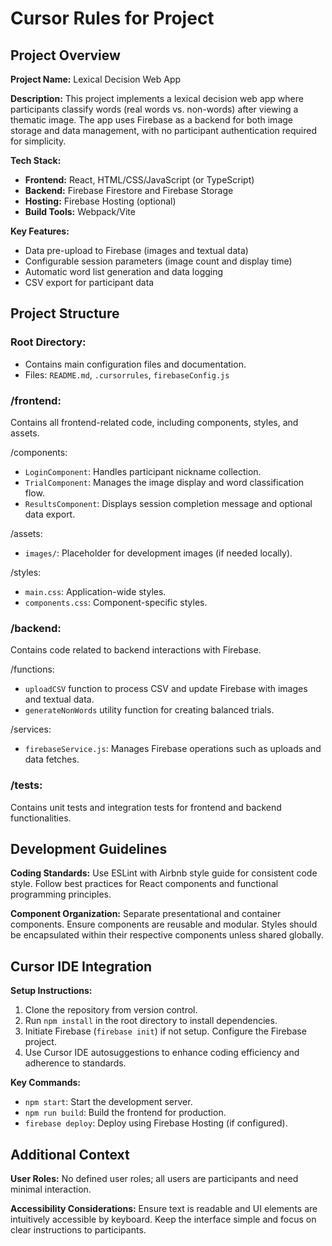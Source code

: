 # Cursor Rules for Project

## Project Overview

**Project Name:** Lexical Decision Web App

**Description:** This project implements a lexical decision web app where participants classify words (real words vs. non-words) after viewing a thematic image. The app uses Firebase as a backend for both image storage and data management, with no participant authentication required for simplicity.

**Tech Stack:**

*   **Frontend:** React, HTML/CSS/JavaScript (or TypeScript)
*   **Backend:** Firebase Firestore and Firebase Storage
*   **Hosting:** Firebase Hosting (optional)
*   **Build Tools:** Webpack/Vite

**Key Features:**

*   Data pre-upload to Firebase (images and textual data)
*   Configurable session parameters (image count and display time)
*   Automatic word list generation and data logging
*   CSV export for participant data

## Project Structure

### Root Directory:

*   Contains main configuration files and documentation.
*   Files: `README.md`, `.cursorrules`, `firebaseConfig.js`

### /frontend:

Contains all frontend-related code, including components, styles, and assets.

/components:

*   `LoginComponent`: Handles participant nickname collection.
*   `TrialComponent`: Manages the image display and word classification flow.
*   `ResultsComponent`: Displays session completion message and optional data export.

/assets:

*   `images/`: Placeholder for development images (if needed locally).

/styles:

*   `main.css`: Application-wide styles.
*   `components.css`: Component-specific styles.

### /backend:

Contains code related to backend interactions with Firebase.

/functions:

*   `uploadCSV` function to process CSV and update Firebase with images and textual data.
*   `generateNonWords` utility function for creating balanced trials.

/services:

*   `firebaseService.js`: Manages Firebase operations such as uploads and data fetches.

### /tests:

Contains unit tests and integration tests for frontend and backend functionalities.

## Development Guidelines

**Coding Standards:** Use ESLint with Airbnb style guide for consistent code style. Follow best practices for React components and functional programming principles.

**Component Organization:** Separate presentational and container components. Ensure components are reusable and modular. Styles should be encapsulated within their respective components unless shared globally.

## Cursor IDE Integration

**Setup Instructions:**

1.  Clone the repository from version control.
2.  Run `npm install` in the root directory to install dependencies.
3.  Initiate Firebase (`firebase init`) if not setup. Configure the Firebase project.
4.  Use Cursor IDE autosuggestions to enhance coding efficiency and adherence to standards.

**Key Commands:**

*   `npm start`: Start the development server.
*   `npm run build`: Build the frontend for production.
*   `firebase deploy`: Deploy using Firebase Hosting (if configured).

## Additional Context

**User Roles:** No defined user roles; all users are participants and need minimal interaction.

**Accessibility Considerations:** Ensure text is readable and UI elements are intuitively accessible by keyboard. Keep the interface simple and focus on clear instructions to participants.
